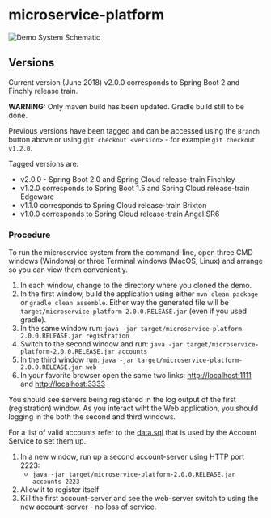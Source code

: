 # microservice-platform

![Demo System Schematic](https://github.com/paulc4/microservices-demo/blob/master/mini-system.jpg)

## Versions

Current version (June 2018) v2.0.0 corresponds to Spring Boot 2 and Finchly release train.

**WARNING:** Only maven build has been updated.  Gradle build still to be done.

Previous versions have been tagged and can be accessed using the `Branch` button above or using `git checkout <version>` - for example `git checkout v1.2.0`.

Tagged versions are:

* v2.0.0 - Spring Boot 2.0 and Spring Cloud release-train Finchley
* v1.2.0 corresponds to Spring Boot 1.5 and Spring Cloud release-train Edgeware
* v1.1.0 corresponds to Spring Cloud release-train Brixton
* v1.0.0 corresponds to Spring Cloud release-train Angel.SR6

### Procedure

To run the microservice system from the command-line, open three CMD windows (Windows) or three Terminal windows (MacOS, Linux) and arrange so you can view them conveniently.

 1. In each window, change to the directory where you cloned the demo.
 1. In the first window, build the application using either `mvn clean package` or `gradle clean assemble`.  Either way the
    generated file will be `target/microservice-platform-2.0.0.RELEASE.jar` (even if you used gradle).
 1. In the same window run: `java -jar target/microservice-platform-2.0.0.RELEASE.jar registration`
 1. Switch to the second window and run: `java -jar target/microservice-platform-2.0.0.RELEASE.jar accounts`
 1. In the third window run: `java -jar target/microservice-platform-2.0.0.RELEASE.jar web`
 1. In your favorite browser open the same two links: [http://localhost:1111](http://localhost:1111) and [http://localhost:3333](http://localhost:3333)

You should see servers being registered in the log output of the first (registration) window.
As you interact wiht the Web application, you should logging in the both the second and third windows.

For a list of valid accounts refer to the [data.sql](https://github.com/paulc4/microservices-demo/blob/master/src/main/resources/testdb/data.sql) that is used by the Account Service to set them up.

 1. In a new window, run up a second account-server using HTTP port 2223:
     * `java -jar target/microservice-platform-2.0.0.RELEASE.jar accounts 2223`
 1. Allow it to register itself
 1. Kill the first account-server and see the web-server switch to using the new account-server - no loss of service.

